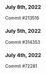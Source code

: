 ### July 8th, 2022

Commit #213516

### July 5th, 2022

Commit #314353


### July 4th, 2022

Commit #72281
